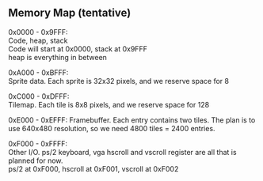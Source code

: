 ## Memory Map (tentative)

0x0000 - 0x9FFF:  
Code, heap, stack  
Code will start at 0x0000, stack at 0x9FFF  
heap is everything in between

0xA000 - 0xBFFF:  
Sprite data. Each sprite is 32x32 pixels, and we reserve space for 8

0xC000 - 0xDFFF:  
Tilemap. Each tile is 8x8 pixels, and we reserve space for 128

0xE000 - 0xEFFF:
Framebuffer. Each entry contains two tiles. The plan is to use 640x480 resolution, so we need 4800 tiles = 2400 entries.

0xF000 - 0xFFFF:  
Other I/O. ps/2 keyboard, vga hscroll and vscroll register are all that is planned for now.  
ps/2 at 0xF000, hscroll at 0xF001, vscroll at 0xF002
